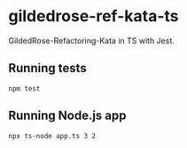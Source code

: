 # gildedrose-ref-kata-ts
GildedRose-Refactoring-Kata in TS with Jest.

## Running tests
```npm test```

## Running Node.js app
```npx ts-node app.ts 3 2```
